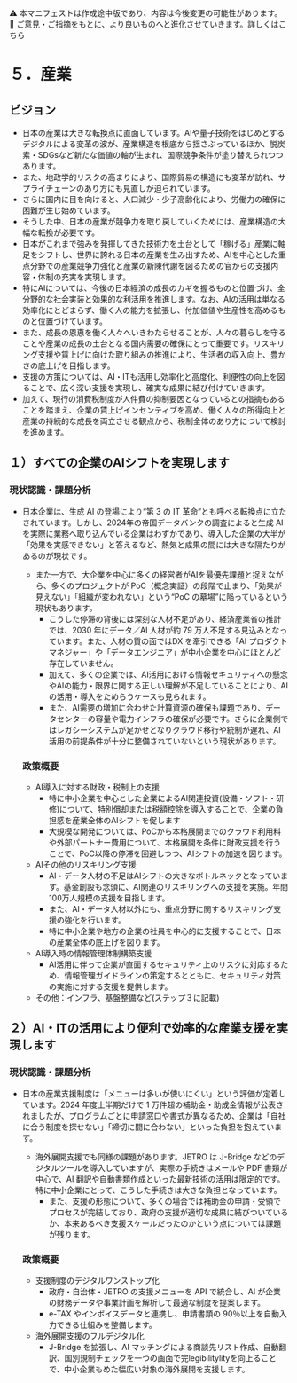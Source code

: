 ⚠️ 本マニフェストは作成途中版であり、内容は今後変更の可能性があります。  
💬 ご意見・ご指摘をもとに、より良いものへと進化させていきます。詳しくはこちら

# ５．産業

## ビジョン

* 日本の産業は大きな転換点に直面しています。AIや量子技術をはじめとするデジタルによる変革の波が、産業構造を根底から揺さぶっているほか、脱炭素・SDGsなど新たな価値の軸が生まれ、国際競争条件が塗り替えられつつあります。  
* また、地政学的リスクの高まりにより、国際貿易の構造にも変革が訪れ、サプライチェーンのあり方にも見直しが迫られています。  
* さらに国内に目を向けると、人口減少・少子高齢化により、労働力の確保に困難が生じ始めています。  
* そうした中、日本の産業が競争力を取り戻していくためには、産業構造の大幅な転換が必要です。  
* 日本がこれまで強みを発揮してきた技術力を土台として「稼げる」産業に軸足をシフトし、世界に誇れる日本の産業を生み出すため、AIを中心とした重点分野での産業競争力強化と産業の新陳代謝を図るための官からの支援内容・体制の充実を実現します。  
* 特にAIについては、今後の日本経済の成長のカギを握るものと位置づけ、全分野的な社会実装と効果的な利活用を推進します。なお、AIの活用は単なる効率化にとどまらず、働く人の能力を拡張し、付加価値や生産性を高めるものと位置づけています。  
* また、成長の恩恵を働く人々へいきわたらせることが、人々の暮らしを守ることや産業の成長の土台となる国内需要の確保にとって重要です。リスキリング支援や賃上げに向けた取り組みの推進により、生活者の収入向上、豊かさの底上げを目指します。  
* 支援の方策については、AI・ITも活用し効率化と高度化、利便性の向上を図ることで、広く深い支援を実現し、確実な成果に結び付けていきます。
* 加えて、現行の消費税制度が人件費の抑制要因となっているとの指摘もあることを踏まえ、企業の賃上げインセンティブを高め、働く人々の所得向上と産業の持続的な成長を両立させる観点から、税制全体のあり方について検討を進めます。

## １）すべての企業のAIシフトを実現します

### 現状認識・課題分析

* 日本企業は、生成 AI の登場により“第 3 の IT 革命”とも呼べる転換点に立たされています。しかし、2024年の帝国データバンクの調査によると生成 AI を実際に業務へ取り込んでいる企業はわずかであり、導入した企業の大半が「効果を実感できない」と答えるなど、熱気と成果の間には大きな隔たりがあるのが現状です。  
  * また一方で、大企業を中心に多くの経営者がAIを最優先課題と捉えながら、多くのプロジェクトが PoC（概念実証）の段階で止まり、「効果が見えない」「組織が変われない」という“PoC の墓場”に陥っているという現状もあります。  
    * こうした停滞の背後には深刻な人材不足があり、経済産業省の推計では、2030 年にデータ／AI 人材が約 79 万人不足する見込みとなっています。また、人材の質の面ではDX を牽引できる「AI プロダクトマネジャー」や「データエンジニア」が中小企業を中心にほとんど存在していません。  
    * 加えて、多くの企業では、AI活用における情報セキュリティへの懸念やAIの能力・限界に関する正しい理解が不足していることにより、AIの活用・導入をためらうケースも見られます。  
    * また、AI需要の増加に合わせた計算資源の確保も課題であり、データセンターの容量や電力インフラの確保が必要です。さらに企業側ではレガシーシステムが足かせとなりクラウド移行や統制が遅れ、AI 活用の前提条件が十分に整備されていないという現状があります。

  ### 政策概要

    * AI導入に対する財政・税制上の支援  
      * 特に中小企業を中心とした企業によるAI関連投資(設備・ソフト・研修)について、特別償却または税額控除を導入することで、企業の負担感を産業全体のAIシフトを促します  
      * 大規模な開発については、PoCから本格展開までのクラウド利用料や外部パートナー費用について、本格展開を条件に財政支援を行うことで、PoC以降の停滞を回避しつつ、AIシフトの加速を図ります。  
    * AIその他のリスキリング支援  
      * AI・データ人材の不足はAIシフトの大きなボトルネックとなっています。基金創設も念頭に、AI関連のリスキリングへの支援を実施。年間100万人規模の支援を目指します。  
      * また、AI・データ人材以外にも、重点分野に関するリスキリング支援の強化を行います。  
      * 特に中小企業や地方の企業の社員を中心的に支援することで、日本の産業全体の底上げを図ります。  
    * AI導入時の情報管理体制構築支援  
      * AI活用に伴って企業が直面するセキュリティ上のリスクに対応するため、情報管理ガイドラインの策定するとともに、セキュリティ対策の実施に対する支援を提供します。  
    * その他：インフラ、基盤整備など(ステップ３に記載)

## ２）AI・ITの活用により便利で効率的な産業支援を実現します

### 現状認識・課題分析

* 日本の産業支援制度は「メニューは多いが使いにくい」という評価が定着しています。2024 年度上半期だけで 1 万件超の補助金・助成金情報が公表されましたが、プログラムごとに申請窓口や書式が異なるため、企業は「自社に合う制度を探せない」「締切に間に合わない」といった負担を抱えています。  
  * 海外展開支援でも同様の課題があります。JETRO は J-Bridge などのデジタルツールを導入していますが、実際の手続きはメールや PDF 書類が中心で、AI 翻訳や自動書類作成といった最新技術の活用は限定的です。特に中小企業にとって、こうした手続きは大きな負担となっています。  
    * また、支援の形態について、多くの場合では補助金の申請・受領でプロセスが完結しており、政府の支援が適切な成果に結びついているか、本来あるべき支援スケールだったのかという点については課題が残ります。

  ### 政策概要

    * 支援制度のデジタルワンストップ化  
      * 政府・自治体・JETRO の支援メニューを API で統合し、AI が企業の財務データや事業計画を解析して最適な制度を提案します。  
      * e-TAX やインボイスデータと連携し、申請書類の 90％以上を自動入力できる仕組みを整備します。  
    * 海外展開支援のフルデジタル化  
      * J-Bridge を拡張し、AI マッチングによる商談先リスト作成、自動翻訳、国別規制チェックを一つの画面で完legibilitylityを向上ることで、中小企業もめた幅広い対象の海外展開を支援します。